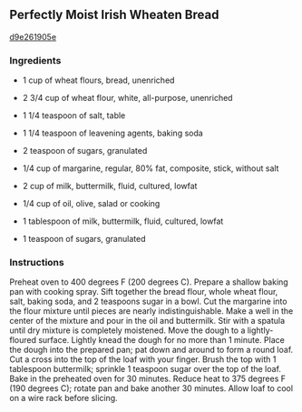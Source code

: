 ## Perfectly Moist Irish Wheaten Bread

[d9e261905e](http://allrecipes.com/recipe/perfectly-moist-irish-wheaten-bread/)

### Ingredients

 - 1 cup of wheat flours, bread, unenriched

 - 2 3/4 cup of wheat flour, white, all-purpose, unenriched

 - 1 1/4 teaspoon of salt, table

 - 1 1/4 teaspoon of leavening agents, baking soda

 - 2 teaspoon of sugars, granulated

 - 1/4 cup of margarine, regular, 80% fat, composite, stick, without salt

 - 2 cup of milk, buttermilk, fluid, cultured, lowfat

 - 1/4 cup of oil, olive, salad or cooking

 - 1 tablespoon of milk, buttermilk, fluid, cultured, lowfat

 - 1 teaspoon of sugars, granulated

### Instructions

Preheat oven to 400 degrees F (200 degrees C). Prepare a shallow baking pan with cooking spray. Sift together the bread flour, whole wheat flour, salt, baking soda, and 2 teaspoons sugar in a bowl. Cut the margarine into the flour mixture until pieces are nearly indistinguishable. Make a well in the center of the mixture and pour in the oil and buttermilk. Stir with a spatula until dry mixture is completely moistened. Move the dough to a lightly-floured surface. Lightly knead the dough for no more than 1 minute. Place the dough into the prepared pan; pat down and around to form a round loaf. Cut a cross into the top of the loaf with your finger. Brush the top with 1 tablespoon buttermilk; sprinkle 1 teaspoon sugar over the top of the loaf. Bake in the preheated oven for 30 minutes. Reduce heat to 375 degrees F (190 degrees C); rotate pan and bake another 30 minutes. Allow loaf to cool on a wire rack before slicing.